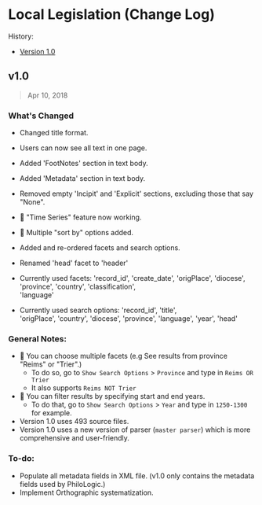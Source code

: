 # Local Legislation (Change Log)

History:

- [Version 1.0](#v10)

## v1.0 

> Apr 10, 2018

### What's Changed

- Changed title format.
- Users can now see all text in one page.
- Added 'FootNotes' section in text body.
- Added 'Metadata' section in text body.
- Removed empty 'Incipit' and 'Explicit' sections, excluding those that say "None".
- :star2: "Time Series" feature now working.
- :star2: Multiple "sort by" options added.
- Added and re-ordered facets and search options.
- Renamed 'head' facet to 'header'

- Currently used facets:
    'record_id',
    'create_date',
    'origPlace',
    'diocese',
    'province',
    'country',
    'classification',  
    'language'

- Currently used search options:
    'record_id',
    'title',  
    'origPlace',
    'country',
    'diocese',
    'province',
    'language',
    'year',
    'head'

### General Notes:

- :star2: You can choose multiple facets (e.g See results from province "Reims" or "Trier".)
    - To do so, go to `Show Search Options` > `Province` and type in `Reims OR Trier`
    - It also supports `Reims NOT Trier`
- :star2: You can filter results by specifying start and end years. 
    - To do that, go to `Show Search Options` > `Year` and type in `1250-1300` for example.
- Version 1.0 uses 493 source files.
- Version 1.0 uses a new version of parser (`master parser`) which is more comprehensive and user-friendly.

### To-do:

- Populate all metadata fields in XML file. (v1.0 only contains the metadata fields used by PhiloLogic.)
- Implement Orthographic systematization.

